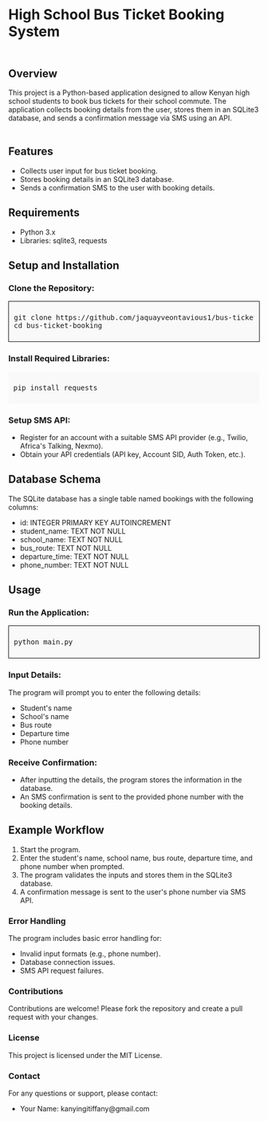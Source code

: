<h1><b><strong>High School Bus Ticket Booking System</strong></b></h1>
<h2><br>Overview </br></h2>
This project is a Python-based application designed to allow Kenyan high school students to book bus tickets for their school commute. The application collects booking details from the user, stores them in an SQLite3 database, and sends a confirmation message via SMS using an API.
<br></br>
<h2><b>Features</b></h2>
<ul>
<li>Collects user input for bus ticket booking.</li>
<li>Stores booking details in an SQLite3 database.</li>
<li>Sends a confirmation SMS to the user with booking details.</li>
</ul>
<h2><b>Requirements</b></h2>
<ul>
<li>Python 3.x</li>
<li>Libraries: sqlite3, requests</li>
</ul>

<h2><b>Setup and Installation</b></h2>
<h3><b>Clone the Repository:</b></h3>


<div style='border: 1px solid #000; padding: 10px; background-color:#f9f9f9'>
<pre>
git clone https://github.com/jaquayveontavious1/bus-ticket-booking.git
cd bus-ticket-booking
</pre>
</div>
<h3><b>Install Required Libraries:</b></h3>


<div style= 'border 1px solid #000; padding: 10px; background-color: #f9f9f9'>
<pre>
pip install requests
</pre>
</div>
<h3><b>Setup SMS API:</b></h3>
<ul>
<li>Register for an account with a suitable SMS API provider (e.g., Twilio, Africa's Talking, Nexmo).</li>
<li>Obtain your API credentials (API key, Account SID, Auth Token, etc.).</li>
</ul>
<h2><b>Database Schema</b></h2>
The SQLite database has a single table named bookings with the following columns:
<ul>
<li>id: INTEGER PRIMARY KEY AUTOINCREMENT</li>
<li>student_name: TEXT NOT NULL</li>
<li>school_name: TEXT NOT NULL</li>
<li>bus_route: TEXT NOT NULL</li>
<li>departure_time: TEXT NOT NULL</li>
<li>phone_number: TEXT NOT NULL</li>
</ul>

<h2><b>Usage</b></h2>
<h3><b>Run the Application:</b></h3>

<div style='border: 1px solid #000; padding: 10px;background-color: #f9f9f9'>
<pre>
python main.py
</pre>
</div>
<h3><b>Input Details:</b></h3>

The program will prompt you to enter the following details:
<ul>
<li>Student's name</li>
<li>School's name</li>
<li>Bus route</li>
<li>Departure time</li>
<li>Phone number</li>
</ul>
<h3><b>Receive Confirmation:</b></h3>
<ul>
<li>After inputting the details, the program stores the information in the database.</li>
<li>An SMS confirmation is sent to the provided phone number with the booking details.</li>
</ul>
<h2><b>Example Workflow</b></h2>
<ol>
<li>Start the program.</li>
<li>Enter the student's name, school name, bus route, departure time, and phone number when prompted.</li>
<li>The program validates the inputs and stores them in the SQLite3 database.</li>
<li>A confirmation message is sent to the user's phone number via SMS API.</li>
</ol>
<h3><b>Error Handling</b></h3>
The program includes basic error handling for:
<ul>
<li>Invalid input formats (e.g., phone number).</li>
<li>Database connection issues.</li>
<li>SMS API request failures.</li>
</ul>
<h3><b>Contributions</b></h3>
Contributions are welcome! Please fork the repository and create a pull request with your changes.

<h3><b>License</b></h3>
This project is licensed under the MIT License.

<h3><b>Contact</b></h3>
For any questions or support, please contact:
<ul>
<li>Your Name: kanyingitiffany@gmail.com</li>
</ul>